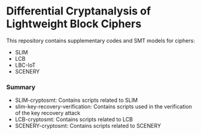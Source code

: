 # Differential Cryptanalysis of Lightweight Block Ciphers 
This repository contains supplementary codes and SMT models for ciphers: 
- SLIM
- LCB
- LBC-IoT
- SCENERY

### Summary
- SLIM-cryptosmt: Contains scripts related to SLIM
- slim-key-recovery-verification: Contains scripts used in the verification of the key recovery attack
- LCB-cryptosmt: Contains scripts related to LCB
- SCENERY-cryptosmt: Contains scripts related to SCENERY
